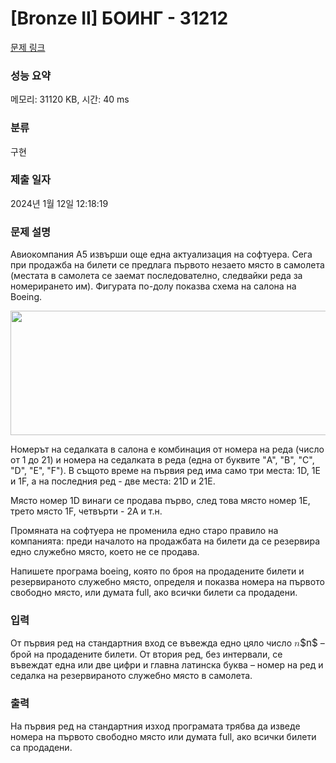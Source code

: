 # [Bronze II] БОИНГ - 31212 

[문제 링크](https://www.acmicpc.net/problem/31212) 

### 성능 요약

메모리: 31120 KB, 시간: 40 ms

### 분류

구현

### 제출 일자

2024년 1월 12일 12:18:19

### 문제 설명

<p>Авиокомпания А5 извърши още една актуализация на софтуера. Сега при продажба на билети се предлага първото незаето място в самолета (местата в самолета се заемат последователно, следвайки реда за номерирането им). Фигурата по-долу показва схема на салона на Boeing.</p>

<p style="text-align: center;"><img alt="" src="https://upload.acmicpc.net/fe0809f9-6e5b-461b-8b3a-271ef079aea0/-/preview/" style="width: 621px; height: 199px;"></p>

<p>Номерът на седалката в салона е комбинация от номера на реда (число от 1 до 21) и номера на седалката в реда (една от буквите "A", "B", "C", "D", "E", "F"). В същото време на първия ред има само три места: 1D, 1E и 1F, а на последния ред - две места: 21D и 21E.</p>

<p>Място номер 1D винаги се продава първо, след това място номер 1E, трето място 1F, четвърти - 2А и т.н.</p>

<p>Промяната на софтуера не променила едно старо правило на компанията: преди началото на продажбата на билети да се резервира едно служебно място, което не се продава.</p>

<p>Напишете програма boeing, която по броя на продадените билети и резервираното служебно място, определя и показва номера на първото свободно място, или думата full, ако всички билети са продадени.</p>

### 입력 

 <p>От първия ред на стандартния вход се въвежда едно цяло число <mjx-container class="MathJax" jax="CHTML" style="font-size: 109%; position: relative;"><mjx-math class="MJX-TEX" aria-hidden="true"><mjx-mi class="mjx-i"><mjx-c class="mjx-c1D45B TEX-I"></mjx-c></mjx-mi></mjx-math><mjx-assistive-mml unselectable="on" display="inline"><math xmlns="http://www.w3.org/1998/Math/MathML"><mi>n</mi></math></mjx-assistive-mml><span aria-hidden="true" class="no-mathjax mjx-copytext">$n$</span></mjx-container> – брой на продадените билети. От втория ред, без интервали, се въвеждат една или две цифри и главна латинска буква – номер на ред и седалка на резервираното служебно място в самолета.</p>

### 출력 

 <p>На първия ред на стандартния изход програмата трябва да изведе номера на първото свободно място или думата full, ако всички билети са продадени.</p>

